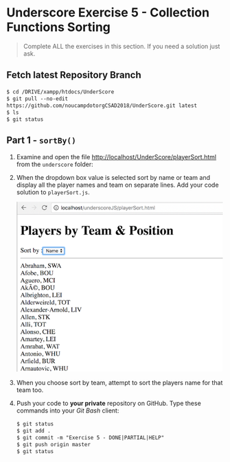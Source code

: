# Underscore Exercise 5 - Collection Functions Sorting
		
> Complete ALL the exercises in this section. If you need a solution just ask.

## Fetch latest Repository Branch

```
$ cd /DRIVE/xampp/htdocs/UnderScore
$ git pull --no-edit https://github.com/noucampdotorgCSAD2018/UnderScore.git latest
$ ls
$ git status

```

## Part 1 - ``sortBy()``

1.	Examine and open the file [http://localhost/UnderScore/playerSort.html](http://localhost/UnderScore/playerSort.html) from the ``underscore`` folder:

1.	When the dropdown box value is selected sort by name or team and display all the player names and team on separate lines.  Add your code solution to ``playerSort.js``.

	![img](../images/sortByPlayers.png)

1.	When you choose sort by team, attempt to sort the players name for that team too.

1.	Push your code to **your private** repository on GitHub.  Type these commands into your *Git Bash* client:

	```
	$ git status
	$ git add .
	$ git commit -m "Exercise 5 - DONE|PARTIAL|HELP"
	$ git push origin master
	$ git status

	```